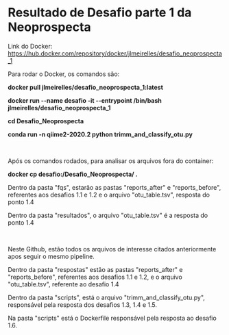 # Resultado de Desafio parte 1 da Neoprospecta

Link do Docker: https://hub.docker.com/repository/docker/jlmeirelles/desafio_neoprospecta_1

<p>
Para rodar o Docker, os comandos são:

**docker pull jlmeirelles/desafio_neoprospecta_1:latest**

**docker run --name desafio -it --entrypoint /bin/bash jlmeirelles/desafio_neoprospecta_1**

**cd Desafio_Neoprospecta**

**conda run -n qiime2-2020.2 python trimm_and_classify_otu.py**
</p>

<p>&nbsp;</p>

<p>
Após os comandos rodados, para analisar os arquivos fora do container:

**<abrir outro terminal com o container aberto e rodar:>**

**docker cp desafio:/Desafio_Neoprospecta/ .**

Dentro da pasta "fqs", estarão as pastas "reports_after" e "reports_before", referentes aos desafios 1.1 e 1.2 e o arquivo "otu_table.tsv", resposta do ponto 1.4

Dentro da pasta "resultados", o arquivo "otu_table.tsv" é a resposta do ponto 1.4
</p>

<p>&nbsp;</p>

<p>
Neste Github, estão todos os arquivos de interesse citados anteriormente apos seguir o mesmo pipeline. 
  
Dentro da pasta "respostas" estão as pastas "reports_after" e "reports_before", referentes aos desafios 1.1 e 1.2, e o arquivo "otu_table.tsv", referente ao desafio 1.4

Dentro da pasta "scripts", está o arquivo "trimm_and_classify_otu.py", responsável pela resposta dos desafios 1.3, 1.4 e 1.5.

Na pasta "scripts" está o Dockerfile responsável pela resposta ao desafio 1.6.
</p>

